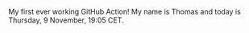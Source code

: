 My first ever working GitHub Action!
My name is Thomas and today is Thursday, 9 November, 19:05 CET. 
